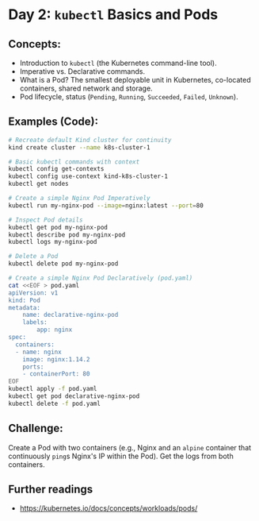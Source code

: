 # **Day 2: `kubectl` Basics and Pods**

## **Concepts:**
* Introduction to `kubectl` (the Kubernetes command-line tool).
* Imperative vs. Declarative commands.
* What is a Pod? The smallest deployable unit in Kubernetes, co-located containers, shared network and storage.
* Pod lifecycle, status (`Pending`, `Running`, `Succeeded`, `Failed`, `Unknown`).

## **Examples (Code):**
```bash
# Recreate default Kind cluster for continuity
kind create cluster --name k8s-cluster-1

# Basic kubectl commands with context
kubectl config get-contexts
kubectl config use-context kind-k8s-cluster-1
kubectl get nodes

# Create a simple Nginx Pod Imperatively
kubectl run my-nginx-pod --image=nginx:latest --port=80

# Inspect Pod details
kubectl get pod my-nginx-pod
kubectl describe pod my-nginx-pod
kubectl logs my-nginx-pod

# Delete a Pod
kubectl delete pod my-nginx-pod

# Create a simple Nginx Pod Declaratively (pod.yaml)
cat <<EOF > pod.yaml
apiVersion: v1
kind: Pod
metadata:
    name: declarative-nginx-pod
    labels:
        app: nginx
spec:
  containers:
  - name: nginx
    image: nginx:1.14.2
    ports:
    - containerPort: 80
EOF
kubectl apply -f pod.yaml
kubectl get pod declarative-nginx-pod
kubectl delete -f pod.yaml
```

## **Challenge:** 
Create a Pod with two containers (e.g., Nginx and an `alpine` container that continuously `ping`s Nginx's IP within the Pod). Get the logs from both containers.

## Further readings
* https://kubernetes.io/docs/concepts/workloads/pods/